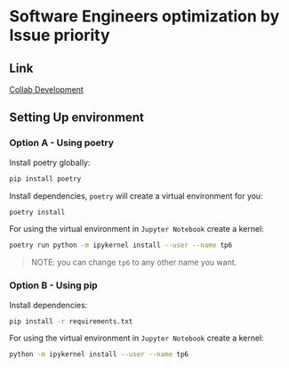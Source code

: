 # Software Engineers optimization by Issue priority

## Link
[Collab Development](https://github.com/JuanCruzCaggiano/Simulacion-TP6/blob/main/notebooks/simulation.ipynb)

## Setting Up environment

### Option A - Using poetry

Install poetry globally:

```bash
pip install poetry
```

Install dependencies, `poetry` will create a virtual environment for you:

```bash
poetry install
```

For using the virtual environment in `Jupyter Notebook` create a kernel:

```bash
poetry run python -m ipykernel install --user --name tp6
```

> NOTE: you can change `tp6` to any other name you want.

### Option B - Using pip

Install dependencies:

```bash
pip install -r requirements.txt
```

For using the virtual environment in `Jupyter Notebook` create a kernel:

```bash
python -m ipykernel install --user --name tp6
```
